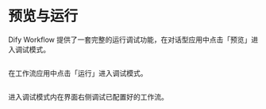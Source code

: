 # 预览与运行

Dify Workflow 提供了一套完整的运行调试功能，在对话型应用中点击「预览」进入调试模式。

<figure><img src="https://assets-docs.dify.ai/dify-enterprise-mintlify/zh_CN/guides/workflow/debug-and-preview/91379dc42d0d815e52ddad0cc5450a46.png" alt=""><figcaption></figcaption></figure>

在工作流应用中点击「运行」进入调试模式。

<figure><img src="https://assets-docs.dify.ai/dify-enterprise-mintlify/zh_CN/guides/workflow/debug-and-preview/b92d7536392b1e1f2423d0e3aa113915.png" alt=""><figcaption></figcaption></figure>

进入调试模式内在界面右侧调试已配置好的工作流。

<figure><img src="https://assets-docs.dify.ai/dify-enterprise-mintlify/zh_CN/guides/workflow/debug-and-preview/4c81791508592e0f8019b8ebf8f119ea.png" alt=""><figcaption></figcaption></figure>
